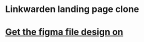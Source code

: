 # Linkwarden landing page clone

# <a href="https://www.figma.com/design/CWFE222KgPWIM171dc3iBd/Linkwarden-Twitter?node-id=1-2&node-type=frame&t=AY27ZA9VvyJ2wiu8-0">Get the figma file design on </a>
